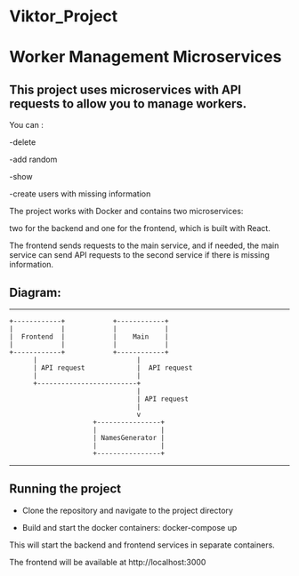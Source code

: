 # Viktor_Project

# Worker Management Microservices

## This project uses microservices with API requests to allow you to manage workers. 
You can : 

-delete

-add random

-show

-create users with missing information

The project works with Docker and contains two microservices: 

two for the backend and one for the frontend, which is built with React.

The frontend sends requests to the main service, and if needed, the main service can send API requests to the second service if there is missing information.


## Diagram:

***************************************************************************
    +------------+            +------------+
    |            |            |            |
    |  Frontend  |            |    Main    |
    |            |            |            |
    +------------+            +------------+
          |                         |
          | API request             |  API request
          |                         |
          +-------------------------+
                                    |
                                    | API request
                                    |
                                    v
                         +----------------+
                         |                |
                         | NamesGenerator |
                         |                |
                         +----------------+

*******************************************************

## Running the project

- Clone the repository and navigate to the project directory

- Build and start the docker containers: docker-compose up

This will start the backend and frontend services in separate containers. 

The frontend will be available at http://localhost:3000

